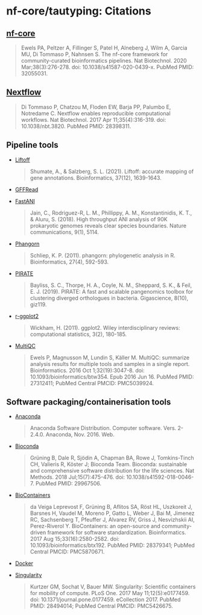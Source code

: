 # nf-core/tautyping: Citations

## [nf-core](https://pubmed.ncbi.nlm.nih.gov/32055031/)

> Ewels PA, Peltzer A, Fillinger S, Patel H, Alneberg J, Wilm A, Garcia MU, Di Tommaso P, Nahnsen S. The nf-core framework for community-curated bioinformatics pipelines. Nat Biotechnol. 2020 Mar;38(3):276-278. doi: 10.1038/s41587-020-0439-x. PubMed PMID: 32055031.

## [Nextflow](https://pubmed.ncbi.nlm.nih.gov/28398311/)

> Di Tommaso P, Chatzou M, Floden EW, Barja PP, Palumbo E, Notredame C. Nextflow enables reproducible computational workflows. Nat Biotechnol. 2017 Apr 11;35(4):316-319. doi: 10.1038/nbt.3820. PubMed PMID: 28398311.

## Pipeline tools

- [Liftoff](https://academic.oup.com/bioinformatics/article/37/12/1639/6035128)
  > Shumate, A., & Salzberg, S. L. (2021). Liftoff: accurate mapping of gene annotations. Bioinformatics, 37(12), 1639-1643.

- [GFFRead](https://github.com/gpertea/gffread)

- [FastANI](https://www.nature.com/articles/s41467-018-07641-9)
  > Jain, C., Rodriguez-R, L. M., Phillippy, A. M., Konstantinidis, K. T., & Aluru, S. (2018). High throughput ANI analysis of 90K prokaryotic genomes reveals clear species boundaries. Nature communications, 9(1), 5114.

- [Phangorn](https://academic.oup.com/bioinformatics/article/27/4/592/198887)
  > Schliep, K. P. (2011). phangorn: phylogenetic analysis in R. Bioinformatics, 27(4), 592-593.

- [PIRATE](https://academic.oup.com/gigascience/article/8/10/giz119/5584409)
  > Bayliss, S. C., Thorpe, H. A., Coyle, N. M., Sheppard, S. K., & Feil, E. J. (2019). PIRATE: A fast and scalable pangenomics toolbox for clustering diverged orthologues in bacteria. Gigascience, 8(10), giz119.

- [r-ggplot2](https://wires.onlinelibrary.wiley.com/doi/abs/10.1002/wics.147?__cf_chl_tk=h.mjTMJyKcigRU57gAIXk_csgmOSEg1D4qO3cY9ZDqk-1678658202-0-gaNycGzNEjs)
  > Wickham, H. (2011). ggplot2. Wiley interdisciplinary reviews: computational statistics, 3(2), 180-185.

- [MultiQC](https://pubmed.ncbi.nlm.nih.gov/27312411/)
  > Ewels P, Magnusson M, Lundin S, Käller M. MultiQC: summarize analysis results for multiple tools and samples in a single report. Bioinformatics. 2016 Oct 1;32(19):3047-8. doi: 10.1093/bioinformatics/btw354. Epub 2016 Jun 16. PubMed PMID: 27312411; PubMed Central PMCID: PMC5039924.

## Software packaging/containerisation tools

- [Anaconda](https://anaconda.com)

  > Anaconda Software Distribution. Computer software. Vers. 2-2.4.0. Anaconda, Nov. 2016. Web.

- [Bioconda](https://pubmed.ncbi.nlm.nih.gov/29967506/)

  > Grüning B, Dale R, Sjödin A, Chapman BA, Rowe J, Tomkins-Tinch CH, Valieris R, Köster J; Bioconda Team. Bioconda: sustainable and comprehensive software distribution for the life sciences. Nat Methods. 2018 Jul;15(7):475-476. doi: 10.1038/s41592-018-0046-7. PubMed PMID: 29967506.

- [BioContainers](https://pubmed.ncbi.nlm.nih.gov/28379341/)

  > da Veiga Leprevost F, Grüning B, Aflitos SA, Röst HL, Uszkoreit J, Barsnes H, Vaudel M, Moreno P, Gatto L, Weber J, Bai M, Jimenez RC, Sachsenberg T, Pfeuffer J, Alvarez RV, Griss J, Nesvizhskii AI, Perez-Riverol Y. BioContainers: an open-source and community-driven framework for software standardization. Bioinformatics. 2017 Aug 15;33(16):2580-2582. doi: 10.1093/bioinformatics/btx192. PubMed PMID: 28379341; PubMed Central PMCID: PMC5870671.

- [Docker](https://dl.acm.org/doi/10.5555/2600239.2600241)

- [Singularity](https://pubmed.ncbi.nlm.nih.gov/28494014/)
  > Kurtzer GM, Sochat V, Bauer MW. Singularity: Scientific containers for mobility of compute. PLoS One. 2017 May 11;12(5):e0177459. doi: 10.1371/journal.pone.0177459. eCollection 2017. PubMed PMID: 28494014; PubMed Central PMCID: PMC5426675.

